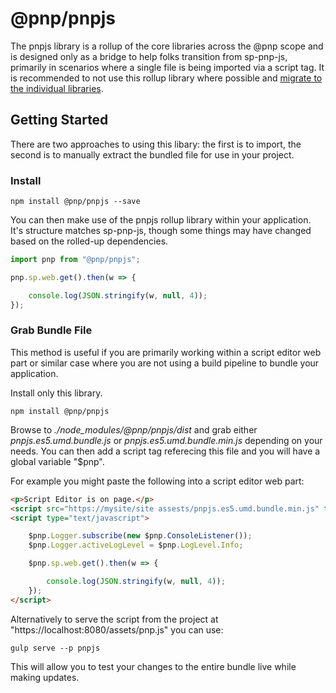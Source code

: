 # @pnp/pnpjs

The pnpjs library is a rollup of the core libraries across the @pnp scope and is designed only as a bridge to help folks transition from sp-pnp-js, primarily 
in scenarios where a single file is being imported via a script tag. It is recommended to not use this rollup library where possible and [migrate to the 
individual libraries](../transition-guide.md).

## Getting Started

There are two approaches to using this libary: the first is to import, the second is to manually extract the bundled file for use in your project.

### Install

`npm install @pnp/pnpjs --save`

You can then make use of the pnpjs rollup library within your application. It's structure matches sp-pnp-js, though some things may have changed based on the rolled-up
dependencies.

```TypeScript
import pnp from "@pnp/pnpjs";

pnp.sp.web.get().then(w => {

    console.log(JSON.stringify(w, null, 4));
});
```

### Grab Bundle File

This method is useful if you are primarily working within a script editor web part or similar case where you are not using a build pipeline to bundle your application.

Install only this library.

`npm install @pnp/pnpjs`

Browse to _./node_modules/@pnp/pnpjs/dist_ and grab either _pnpjs.es5.umd.bundle.js_ or _pnpjs.es5.umd.bundle.min.js_ depending on your needs. You can then add a script
tag referecing this file and you will have a global variable "$pnp".

For example you might paste the following into a script editor web part:

```HTML
<p>Script Editor is on page.</p>
<script src="https://mysite/site assests/pnpjs.es5.umd.bundle.min.js" type="text/javascript"></script>
<script type="text/javascript">

    $pnp.Logger.subscribe(new $pnp.ConsoleListener());
    $pnp.Logger.activeLogLevel = $pnp.LogLevel.Info;

    $pnp.sp.web.get().then(w => {

        console.log(JSON.stringify(w, null, 4));
    });
</script>
```

Alternatively to serve the script from the project at "https://localhost:8080/assets/pnp.js" you can use:

`gulp serve --p pnpjs`

This will allow you to test your changes to the entire bundle live while making updates.
